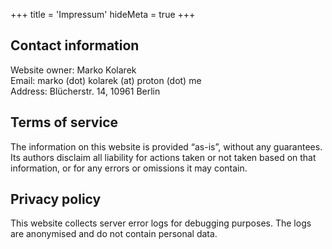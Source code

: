 +++
title = 'Impressum'
hideMeta = true
+++

## Contact information

Website owner: Marko Kolarek  
Email: marko (dot) kolarek (at) proton (dot) me  
Address: Blücherstr. 14, 10961 Berlin  

## Terms of service

The information on this website is provided “as-is”, without any guarantees. Its authors disclaim all liability for actions taken or not taken based on that information, or for any errors or omissions it may contain.  

## Privacy policy

This website collects server error logs for debugging purposes. The logs are anonymised and do not contain personal data.
